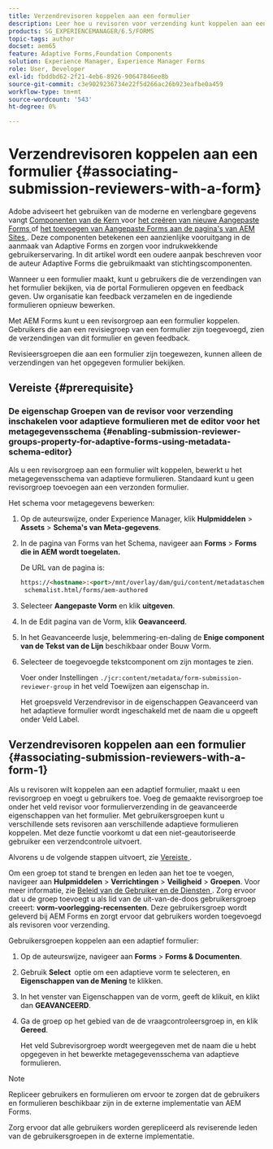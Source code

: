 ```yaml
---
title: Verzendrevisoren koppelen aan een formulier
description: Leer hoe u revisoren voor verzending kunt koppelen aan een formulier in AEM Forms. Gekoppelde revisoren reviseren een formulier dat via de portal Formulieren is verzonden.
products: SG_EXPERIENCEMANAGER/6.5/FORMS
topic-tags: author
docset: aem65
feature: Adaptive Forms,Foundation Components
solution: Experience Manager, Experience Manager Forms
role: User, Developer
exl-id: fbddbd62-2f21-4eb6-8926-90647846ee8b
source-git-commit: c3e9029236734e22f5d266ac26b923eafbe0a459
workflow-type: tm+mt
source-wordcount: '543'
ht-degree: 0%

---
```


# Verzendrevisoren koppelen aan een formulier {#associating-submission-reviewers-with-a-form}

<span class="preview"> Adobe adviseert het gebruiken van de moderne en verlengbare gegevens vangt [ Componenten van de Kern ](https://experienceleague.adobe.com/docs/experience-manager-core-components/using/adaptive-forms/introduction.html?lang=nl-NL) voor [ het creëren van nieuwe Aangepaste Forms ](/help/forms/using/create-an-adaptive-form-core-components.md) of [ het toevoegen van Aangepaste Forms aan de pagina&#39;s van AEM Sites ](/help/forms/using/create-or-add-an-adaptive-form-to-aem-sites-page.md). Deze componenten betekenen een aanzienlijke vooruitgang in de aanmaak van Adaptive Forms en zorgen voor indrukwekkende gebruikerservaring. In dit artikel wordt een oudere aanpak beschreven voor de auteur Adaptive Forms die gebruikmaakt van stichtingscomponenten. </span>

Wanneer u een formulier maakt, kunt u gebruikers die de verzendingen van het formulier bekijken, via de portal Formulieren opgeven en feedback geven. Uw organisatie kan feedback verzamelen en de ingediende formulieren opnieuw bewerken.

Met AEM Forms kunt u een revisorgroep aan een formulier koppelen. Gebruikers die aan een revisiegroep van een formulier zijn toegevoegd, zien de verzendingen van dit formulier en geven feedback.

Revisieersgroepen die aan een formulier zijn toegewezen, kunnen alleen de verzendingen van het opgegeven formulier bekijken.

## Vereiste {#prerequisite}

### De eigenschap Groepen van de revisor voor verzending inschakelen voor adaptieve formulieren met de editor voor het metagegevensschema {#enabling-submission-reviewer-groups-property-for-adaptive-forms-using-metadata-schema-editor}

Als u een revisorgroep aan een formulier wilt koppelen, bewerkt u het metagegevensschema van adaptieve formulieren. Standaard kunt u geen revisorgroep toevoegen aan een verzonden formulier.

Het schema voor metagegevens bewerken:

1. Op de auteurswijze, onder Experience Manager, klik **Hulpmiddelen** > **Assets** > **Schema&#39;s van Meta-gegevens**.
1. In de pagina van Forms van het Schema, navigeer aan **Forms** > **Forms die in AEM wordt toegelaten.**

   De URL van de pagina is:

   ```html
   https://<hostname>:<port>/mnt/overlay/dam/gui/content/metadataschemaeditor/
    schemalist.html/forms/aem-authored
   ```

1. Selecteer **Aangepaste Vorm** en klik **uitgeven**.
1. In de Edit pagina van de Vorm, klik **Geavanceerd**.
1. In het Geavanceerde lusje, belemmering-en-daling de **Enige component van de Tekst van de Lijn** beschikbaar onder Bouw Vorm.
1. Selecteer de toegevoegde tekstcomponent om zijn montages te zien.

   Voer onder Instellingen `./jcr:content/metadata/form-submission-reviewer-group` in het veld Toewijzen aan eigenschap in.

   Het groepsveld Verzendrevisor in de eigenschappen Geavanceerd van het adaptieve formulier wordt ingeschakeld met de naam die u opgeeft onder Veld Label.

## Verzendrevisoren koppelen aan een formulier {#associating-submission-reviewers-with-a-form-1}

Als u revisoren wilt koppelen aan een adaptief formulier, maakt u een revisorgroep en voegt u gebruikers toe. Voeg de gemaakte revisorgroep toe onder het veld revisor voor formulierverzending in de geavanceerde eigenschappen van het formulier.
Met gebruikersgroepen kunt u verschillende sets revisoren aan verschillende adaptieve formulieren koppelen. Met deze functie voorkomt u dat een niet-geautoriseerde gebruiker een verzendcontrole uitvoert.

Alvorens u de volgende stappen uitvoert, zie [ Vereiste ](../../forms/using/adding-reviewers-form.md#prerequisite).

Om een groep tot stand te brengen en leden aan het toe te voegen, navigeer aan **Hulpmiddelen** > **Verrichtingen** > **Veiligheid** > **Groepen**.
Voor meer informatie, zie [ Beleid van de Gebruiker en de Diensten ](/help/sites-administering/security.md).
Zorg ervoor dat u de groep toevoegt u als lid van de uit-van-de-doos gebruikersgroep creeert: **vorm-voorlegging-recensenten**. Deze gebruikersgroep wordt geleverd bij AEM Forms en zorgt ervoor dat gebruikers worden toegevoegd als revisoren voor verzending.

Gebruikersgroepen koppelen aan een adaptief formulier:

1. Op de auteurswijze, navigeer aan **Forms** > **Forms &amp; Documenten**.
1. Gebruik **Select &#x200B;** optie om een adaptieve vorm te selecteren, en **Eigenschappen van de Mening** te klikken.
1. In het venster van Eigenschappen van de vorm, geeft de klik **&#x200B;**&#x200B;uit, en klikt dan **GEAVANCEERD**.
1. Ga de groep op het gebied van de de vraagcontroleersgroep in, en klik **Gereed**.

   Het veld Subrevisorgroep wordt weergegeven met de naam die u hebt opgegeven in het bewerkte metagegevensschema van adaptieve formulieren.

>[!NOTE]
>
>Repliceer gebruikers en formulieren om ervoor te zorgen dat de gebruikers en formulieren beschikbaar zijn in de externe implementatie van AEM Forms.
>
>Zorg ervoor dat alle gebruikers worden gerepliceerd als reviserende leden van de gebruikersgroepen in de externe implementatie.
